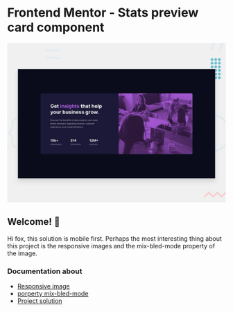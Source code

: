 # Frontend Mentor - Stats preview card component
![Design preview for the Stats preview card component coding challenge](./design/desktop-preview.jpg)

## Welcome! 👋
Hi fox, this solution is mobile first. Perhaps the most interesting thing about this project is the responsive images and the mix-bled-mode property of the image.

### Documentation about
+ [Responsive image](https://developer.mozilla.org/en-US/docs/Learn/HTML/Multimedia_and_embedding/Responsive_images)
+ [porperty mix-bled-mode ](https://developer.mozilla.org/es/docs/Web/CSS/mix-blend-mode)
+ [Project solution](https://stats-preview-card-component-mobile-first.vercel.app/)
